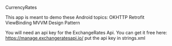 CurrencyRates



This app is meant to demo these Android topics: 
OKHTTP
Retrofit
ViewBinding
MVVM Design Pattern






You will need an api key for the ExchangeRates Api.
You can get it free here:
https://manage.exchangeratesapi.io/
put the api key in strings.xml






























